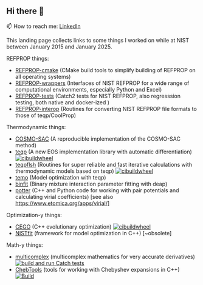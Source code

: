## Hi there 👋

📫 How to reach me: [LinkedIn](https://linkedin.com/in/ian-bell-3a261a2b)

<!--
**ianhbell/ianhbell** is a ✨ _special_ ✨ repository because its `README.md` (this file) appears on your GitHub profile.

Here are some ideas to get you started:

- 🔭 I’m currently working on ...
- 🌱 I’m currently learning ...
- 👯 I’m looking to collaborate on ...
- 🤔 I’m looking for help with ...
- 💬 Ask me about ...
- 📫 How to reach me: ...
- 😄 Pronouns: ...
- ⚡ Fun fact: ...
-->

This landing page collects links to some things I worked on while at NIST between January 2015 and January 2025.

REFPROP things:
* [REFPROP-cmake](https://github.com/usnistgov/REFPROP-cmake) (CMake build tools to simplify building of REFPROP on all operating systems)
* [REFPROP-wrappers](https://github.com/usnistgov/REFPROP-wrappers) (Interfaces of NIST REFPROP for a wide range of computational environments, especially Python and Excel)
* [REFPROP-tests](https://github.com/usnistgov/REFPROP-tests) (Catch2 tests for NIST REFPROP, also regresssion testing, both native and docker-ized )
* [REFPROP-interop](https://github.com/ianhbell/REFPROP-interop) (Routines for converting NIST REFPROP file formats to those of teqp/CoolProp)

Thermodynamic things:
* [COSMO-SAC](https://github.com/usnistgov/COSMOSAC) (A reproducible implementation of the COSMO-SAC method)
* [teqp](https://github.com/usnistgov/teqp) (A new EOS implementation library with automatic differentiation) [![cibuildwheel](https://github.com/usnistgov/teqp/actions/workflows/build_cibuildwheel.yml/badge.svg)](https://github.com/usnistgov/teqp/actions/workflows/build_cibuildwheel.yml)
* [teqpflsh](https://github.com/usnistgov/teqpflsh) (Routines for super reliable and fast iterative calculations with thermodynamic models based on teqp) [![cibuildwheel](https://github.com/usnistgov/teqp/actions/workflows/build_cibuildwheel.yml/badge.svg)](https://github.com/usnistgov/teqpflsh/actions/workflows/build_cibuildwheel.yml)
* [temo](https://github.com/usnistgov/temo) (Model optimization with teqp)
* [binfit](https://github.com/ianhbell/binfit) (Binary mixture interaction parameter fitting with deap)
* [potter](https://github.com/usnistgov/potter) (C++ and Python code for working with pair potentials and calculating virial coefficients) [see also https://www.etomica.org/apps/virial/]

Optimization-y things:
* [CEGO](https://github.com/usnistgov/CEGO) (C++ evolutionary optimization) [![cibuildwheel](https://github.com/usnistgov/CEGO/actions/workflows/build_cibuildwheel.yml/badge.svg)](https://github.com/usnistgov/CEGO/actions/workflows/build_cibuildwheel.yml)
* [NISTfit](https://github.com/usnistgov/NISTfit) (framework for model optimization in C++) [~obsolete]

Math-y things:
* [multicomplex](https://github.com/usnistgov/multicomplex) (multicomplex mathematics for very accurate derivatives)
[![build and run Catch tests](https://github.com/usnistgov/multicomplex/actions/workflows/runcatch.yml/badge.svg)](https://github.com/usnistgov/multicomplex/actions/workflows/runcatch.yml)
* [ChebTools](https://github.com/usnistgov/ChebTools) (tools for working with Chebyshev expansions in C++) [![Build](https://github.com/usnistgov/ChebTools/actions/workflows/build_wheels.yml/badge.svg)](https://github.com/usnistgov/ChebTools/actions/workflows/build_wheels.yml)
